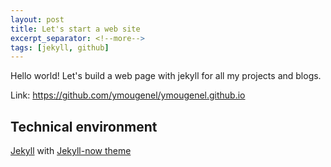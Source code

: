 ```yaml
---
layout: post
title: Let's start a web site
excerpt_separator: <!--more-->
tags: [jekyll, github]
---
```


Hello world! Let's build a web page with jekyll for all my projects and blogs.
<!--more-->
Link: https://github.com/ymougenel/ymougenel.github.io

## Technical environment
[Jekyll](https://jekyllrb.com/) with [Jekyll-now theme](https://github.com/barryclark/jekyll-now)
